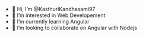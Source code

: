 - 👋 Hi, I’m @KasthuriKandhasami97
- 👀 I’m interested in Web Developement
- 🌱 I’m currently learning Angular
- 💞️ I’m looking to collaborate on Angular with Nodejs


